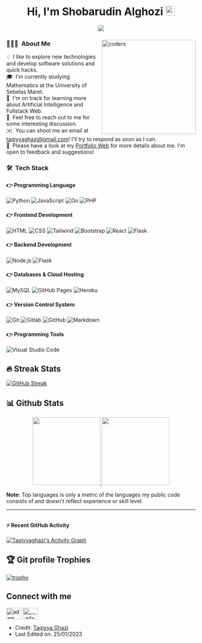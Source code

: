 <h1 align="center">Hi, I'm Shobarudin Alghozi <img src = "https://raw.githubusercontent.com/MartinHeinz/MartinHeinz/master/wave.gif" style="width: 25px;"> </h1></h1>
<p align="center">
  <a href="https://github.com/DenverCoder1/readme-typing-svg"><img src="https://readme-typing-svg.herokuapp.com?lines=Mathematics+Student;DS%20|%20AI%20|%20ML%20Enthusiast;;Full+Stack+Web+Developer;Always%20learning%20new%20things&center=true&width=500&height=50"></a>

</p>
<!-- <p align="center"> <img src="https://komarev.com/ghpvc/?username=candida18&label=Profile%20views&color=0e75b6&style=plastic" alt="candida18" /> </p> -->

<div><img align="right" style="width: 250px;" src="https://github.com/Adam-pw/Adam-pw/blob/main/animation_500_kxa883sd.gif" alt="coders" /></p>

### 👨🏻‍💻 &nbsp;About Me

💡 &nbsp;I like to explore new technologies and develop software solutions and quick hacks.\
🎓 &nbsp;I'm currently studying Mathematics at the University of Sebelas Maret.\
🌱 &nbsp;I'm on track for learning more about Artificial Intelligence and Fullstack Web.\
💬 &nbsp;Feel free to reach out to me for some interesting discussion.\
✉️ &nbsp;You can shoot me an email at taqiyyaghazi@gmail.com! I'll try to respond as soon as I can.\
📄 &nbsp;Please have a look at my [Portfolio Web](https://taqiyyaghazi.github.io/) for more details about me. I'm open to feedback and suggestions!

### 🛠 &nbsp;Tech Stack
#### 👉 Programming Language
![Python](https://img.shields.io/badge/Python-14354C?style=for-the-badge&logo=python&logoColor=white)
![JavaScript](	https://img.shields.io/badge/JavaScript-F7DF1E?style=for-the-badge&logo=javascript&logoColor=black)
![Go](https://img.shields.io/badge/Go-00ADD8?style=for-the-badge&logo=go&logoColor=white)
![PHP](https://img.shields.io/badge/PHP-%23777BB4.svg?style=for-the-badge&logo=php&logoColor=white)
#### 👉 Frontend Development
![HTML](https://img.shields.io/badge/HTML5-E34F26?style=for-the-badge&logo=html5&logoColor=white)
![CSS](https://img.shields.io/badge/CSS3-1572B6?style=for-the-badge&logo=css3&logoColor=white)
![Tailwind](https://img.shields.io/badge/Tailwind_CSS-38B2AC?style=for-the-badge&logo=tailwind-css&logoColor=white)
![Bootstrap](https://img.shields.io/badge/Bootstrap-563D7C?style=for-the-badge&logo=bootstrap&logoColor=white)
![React](https://img.shields.io/badge/React-20232A?style=for-the-badge&logo=react&logoColor=61DAFB)
![Flask](https://img.shields.io/badge/Flask-000000?style=for-the-badge&logo=flask&logoColor=white)
#### 👉 Backend Development
![Node.js](https://img.shields.io/badge/Node.js-43853D?style=for-the-badge&logo=node.js&logoColor=white)
![Flask](https://img.shields.io/badge/Flask-000000?style=for-the-badge&logo=flask&logoColor=white)
#### 👉 Databases & Cloud Hosting
![MySQL](https://img.shields.io/badge/MySQL-00000F?style=for-the-badge&logo=mysql&logoColor=white)
![GitHub Pages](https://img.shields.io/badge/GitHub-100000?style=for-the-badge&logo=github&logoColor=white)
![Heroku](https://img.shields.io/badge/Heroku-430098?style=for-the-badge&logo=heroku&logoColor=white)
#### 👉 Version Control System
![Git](https://img.shields.io/badge/-Git-05122A?style=for-the-badge&logo=git&logoColor=white)
![Gitlab](https://img.shields.io/badge/GitLab-330F63?style=for-the-badge&logo=gitlab&logoColor=white)
![GitHub](https://img.shields.io/badge/GitHub-100000?style=for-the-badge&logo=github&logoColor=white)
![Markdown](https://img.shields.io/badge/Markdown-000000?style=for-the-badge&logo=markdown&logoColor=white)
#### 👉 Programming Tools
![Visual Studio Code](https://img.shields.io/badge/-Visual%20Studio%20Code-05122A?style=for-the-badge&logo=visual-studio-code&logoColor=007ACC)


## 🔥 Streak Stats
[![GitHub Streak](https://github-readme-streak-stats.herokuapp.com?user=taqiyyaghazi&theme=monokai&hide_border=true&date_format=M%20j%5B%2C%20Y%5D)](https://git.io/streak-stats)

## 📊 Github Stats
<p align="center">
<a href="https://github.com/AVS1508">
  <img height="180em" src="https://github-readme-stats-eight-theta.vercel.app/api?username=taqiyyaghazi&show_icons=true&theme=monokai&include_all_commits=true&count_private=true"/>
  <img height="180em" src="https://github-readme-stats-eight-theta.vercel.app/api/top-langs/?username=taqiyyaghazi&layout=compact&langs_count=8&theme=monokai"/>
</a>
</p>

  <b>Note:</b> Top languages is only a metric of the languages my public code consists of and doesn't reflect experience or skill level.
  

----
<br/>
<summary><b>⚡ Recent GitHub Activity</b></summary> <br/> <a href="https://github.com/taqiyyaghazi"><img alt="Taqiyyaghazi's Activity Graph" src="https://activity-graph.herokuapp.com/graph?username=taqiyyaghazi&custom_title=Taqiyyaghaz%27%20Contribution%20Graph&theme=monokai" /></a> <br/>

## :trophy: Git profile Trophies
[![trophy](https://github-profile-trophy.vercel.app/?username=taqiyyaghazi&theme=onedark)](https://github.com/ryo-ma/github-profile-trophy)

## Connect with me
<p align="left">
  <a href="https://www.linkedin.com/in/taqiyya-ghazi/" target="blank"><img align="center"
      src="https://raw.githubusercontent.com/rahuldkjain/github-profile-readme-generator/master/src/images/icons/Social/linked-in-alt.svg"
      alt="adam pithewan" height="30" width="40" /></a>
  <a href="https://www.instagram.com/zi.taqiy/" target="blank"><img align="center"
      src="https://raw.githubusercontent.com/rahuldkjain/github-profile-readme-generator/master/src/images/icons/Social/instagram.svg"
      alt="_._.adam._" height="30" width="40" /></a>

</p>

- Credit: [Taqiyya Ghazi](https://github.com/taqiyyaghazi)
- Last Edited on: 25/01/2023
